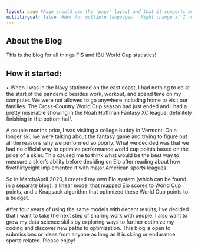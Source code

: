 ```yaml
---
layout: page #Page should use the 'page' layout and that it supports multilingual content
multilingual: false  #Not for multiple languages.  Might change if I need it in Norwegian as well
---
```


## About the Blog
This is the blog for all things FIS and IBU World Cup statistics!


## How it started:
•	When I was in the Navy stationed on the east coast, I had nothing to do at the start of the pandemic besides work, workout, and spend time on my computer.  We were not allowed to go anywhere including home to visit our families.  The Cross-Country World Cup season had just ended and I had a pretty miserable showing in the Noah Hoffman Fantasy XC league, definitely finishing in the bottom half.

A couple months prior, I was visiting a college buddy in Vermont.  On a longer ski, we were talking about the fantasy game and trying to figure out all the reasons why we performed so poorly.  What we decided was that we had no official way to optimize performance world cup points based on the price of a skier.  This caused me to think what would be the best way to measure a skier’s ability before deciding on Elo after reading about how fivethirtyeight implemented it with major American sports leagues.

So in March/April 2020, I created my own Elo system (which can be found in a separate blog), a linear model that mapped Elo scores to World Cup points, and a Knapsack algorithm that optimized these World Cup points to a budget.

After four years of using the same models with decent results, I’ve decided that I want to take the next step of sharing work with people.  I also want to grow my data science skills by exploring ways to further optimize my coding and discover new paths to optimization.  This blog is open to submissions or ideas from anyone as long as it is skiing or endurance sports related.  Please enjoy!  

